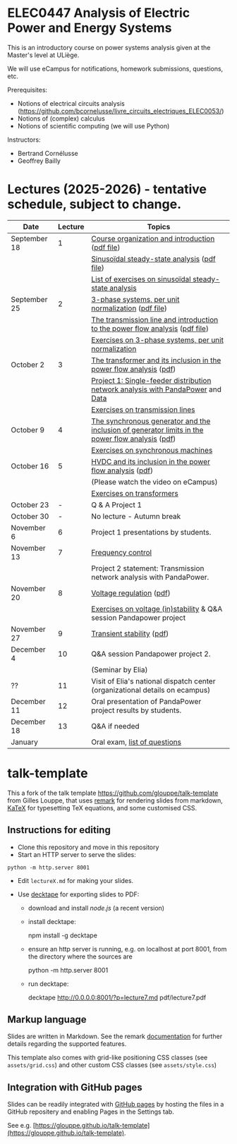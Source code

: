 # ELEC0447 Analysis of Electric Power and Energy Systems

This is an introductory course on power systems analysis given at the Master's level at ULiège.

We will use eCampus for notifications, homework submissions, questions, etc. 

Prerequisites: 
 - Notions of electrical circuits analysis (https://github.com/bcornelusse/livre_circuits_electriques_ELEC0053/)
 - Notions of (complex) calculus
 - Notions of scientific computing (we will use Python)

Instructors: 
 - Bertrand Cornélusse
 - Geoffrey Bailly

# Lectures (2025-2026) - tentative schedule, subject to change.

| Date | Lecture | Topics |
| --- | --- | --- |
|	 September 18 	|	1	|	 [Course organization and introduction](https://bcornelusse.github.io/ELEC0447-analysis-power-systems/?p=lecture1_intro.md) ([pdf file](pdf/lecture1_intro.pdf)) 	|
|	              	|	  |	 [Sinusoïdal steady-state analysis](https://bcornelusse.github.io/ELEC0447-analysis-power-systems/?p=lecture1_SSSA.md) ([pdf file](pdf/lecture1_SSSA.pdf))	|
|	              	|	  |	 [List of exercises on sinusoïdal steady-state analysis](pdf/ELEC0447-TP1.pdf) 	|
|	 September 25  |	2 |	 [3-phase systems, per unit normalization](https://bcornelusse.github.io/ELEC0447-analysis-power-systems/?p=lecture2_3ph_pu.md) ([pdf file](pdf/lecture2_3ph_pu.pdf)) 	|
|	 	             |	 	|	 [The transmission line and introduction to the power flow analysis](https://bcornelusse.github.io/ELEC0447-analysis-power-systems/?p=lecture3_tl_pf1.md) ([pdf file](pdf/lecture3_tl_pf1.pdf))	|
|	              	|	  |	 [Exercises on 3-phase systems, per unit normalization](pdf/ELEC0447-TP2.pdf) 	|
|	 October  2   	|	3	|	 [The transformer and its inclusion in the power flow analysis](https://bcornelusse.github.io/ELEC0447-analysis-power-systems/?p=lecture4.md) ([pdf](https://bcornelusse.github.io/ELEC0447-analysis-power-systems/pdf/lecture4.pdf)) 	|
|           	   	|	 	|	 [Project 1: Single-feeder distribution network analysis with PandaPower](https://bcornelusse.github.io/ELEC0447-analysis-power-systems/pdf/ELEC0447_project_1_2024.pdf)	and [Data](https://bcornelusse.github.io/ELEC0447-analysis-power-systems/pdf/ELEC0447_project_1_2024_network.xlsx)|
|	              	|	  |	 [Exercises on transmission lines](pdf/ELEC0447-TP3.pdf)	|
|	 October 9   	 |	4	|	 [The synchronous generator and the inclusion of generator limits in the power flow analysis](https://bcornelusse.github.io/ELEC0447-analysis-power-systems/?p=lecture5.md) ([pdf](https://bcornelusse.github.io/ELEC0447-analysis-power-systems/pdf/lecture5.pdf))		|
|	               |	 	|	 [Exercises on synchronous machines](pdf/ELEC0447-TP5.pdf) 	|
|	 October 16   	|	5	|	[HVDC and its inclusion in the power flow analysis](https://bcornelusse.github.io/ELEC0447-analysis-power-systems/?p=lecture6.md) ([pdf](https://bcornelusse.github.io/ELEC0447-analysis-power-systems/pdf/lecture6.pdf)) 
|	              	|	 	|	(Please watch the video on eCampus) |
|	              	|	 	|	[Exercises on transformers](pdf/ELEC0447-TP4.pdf)|
|	 October 23   	|	- |	Q & A Project 1 |
|	 October 30   	|	- | 	No lecture - Autumn break |
|	November 6    	|	6	|	 Project 1 presentations by students.  	|
|	 November 13 	 |	7	|	 [Frequency control](Lectures/frequency_control/main.pdf)  	|
|	              	|	  |	 Project 2 statement: Transmission network analysis with PandaPower.	|
|	 November 20  	|	8	|	 [Voltage regulation](https://bcornelusse.github.io/ELEC0447-analysis-power-systems/?p=lecture7_aclt.md) ([pdf](pdf/lecture7_aclt.pdf))  	|
|	              	|	  |	 [Exercises on voltage (in)stability](pdf/ELEC0447-TP6.pdf) & Q&A session Pandapower project	|
|	 November 27  	|	9	|	 [Transient stability](https://bcornelusse.github.io/ELEC0447-analysis-power-systems/?p=Lecture9_aclt.md) ([pdf](https://bcornelusse.github.io/ELEC0447-analysis-power-systems/pdf/lecture9_aclt.pdf)) |
|	 December 4  	 |	10	|	 Q&A session Pandapower project 2.	|
|	              	|	   |	 (Seminar by Elia)	|
|	 ??           	|	11	|	 Visit of Elia's national dispatch center (organizational details on ecampus) 	|
|	 December 11  	|	12	|	 Oral presentation of PandaPower project results by students. 	|
|	 December 18  	|	13	|	 Q&A if needed 	|
|	 January      	|	  	|	 Oral exam,  [list of questions](pdf/20231212_ELEC0447_exam_questions.pdf) 	|





# talk-template

This a fork of the talk template https://github.com/glouppe/talk-template from Gilles Louppe, that uses [remark](https://github.com/gnab/remark) for rendering slides from markdown, [KaTeX](https://github.com/Khan/KaTeX) for typesetting TeX equations, and some customised CSS.

## Instructions for editing

- Clone this repository and move in this repository
- Start an HTTP server to serve the slides:
```
python -m http.server 8001
```
- Edit `lectureX.md` for making your slides.
- Use [decktape](https://github.com/astefanutti/decktape) for exporting slides to PDF:

  - download and install *node.js* (a recent version)
  - install decktape: 

    npm install -g decktape

 
  - ensure an http server is running, e.g. on localhost at port 8001, from the directory where the sources are

    python -m http.server 8001 

  - run decktape: 

    decktape http://0.0.0.0:8001/?p=lecture7.md pdf/lecture7.pdf

## Markup language

Slides are written in Markdown. See the remark [documentation](https://github.com/gnab/remark/wiki/Markdown) for further details regarding the supported features.

This template also comes with grid-like positioning CSS classes (see `assets/grid.css`) and other custom CSS classes (see `assets/style.css`)

## Integration with GitHub pages

Slides can be readily integrated with [GitHub pages](https://pages.github.com/) by hosting the files in a GitHub repositery and enabling Pages in the Settings tab.

See e.g. [https://glouppe.github.io/talk-template](https://glouppe.github.io/talk-template). 

